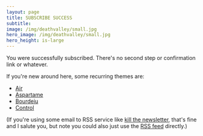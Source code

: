 ```yaml
---
layout: page
title: SUBSCRIBE SUCCESS
subtitle: 
image: /img/deathvalley/small.jpg
hero_image: /img/deathvalley/small.jpg
hero_height: is-large
---
```


You were successfully subscribed. There's no second step or confirmation link or whatever.

If you're new around here, some recurring themes are:

* [Air](/air/)
* [Aspartame](/aspartame/)
* [Bourdeiu](/bourdieu/)
* [Control](/control/)

(If you're using some email to RSS service like [kill the newsletter](https://kill-the-newsletter.com/), that's fine and I salute you, but note you could also just use the [RSS feed](/feed.xml) directly.)
